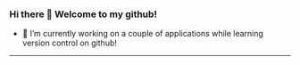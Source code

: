 ### Hi there 👋 Welcome to my github! 

* 🔭 I’m currently working on a couple of applications while learning version control on github!

---

<!--
**milkjo3/milkjo3** is a ✨ _special_ ✨ repository because its `README.md` (this file) appears on your GitHub profile.

Here are some ideas to get you started:

 🔭 I’m currently working on a web application!
- 🌱 I’m currently learning version control on github!
- 👯 I’m looking to collaborate on ...
- 🤔 I’m looking for help with ...
- 💬 Ask me about ...
- 📫 How to reach me: ...
- 😄 Pronouns: ...
- ⚡ Fun fact: ...
-->
